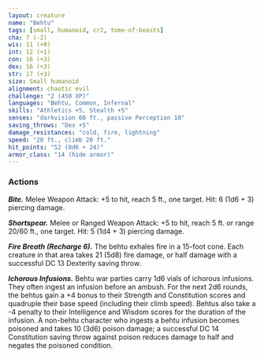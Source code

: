 ```yaml
---
layout: creature
name: "Behtu"
tags: [small, humanoid, cr2, tome-of-beasts]
cha: 7 (-2)
wis: 11 (+0)
int: 12 (+1)
con: 16 (+3)
dex: 16 (+3)
str: 17 (+3)
size: Small humanoid
alignment: chaotic evil
challenge: "2 (450 XP)"
languages: "Behtu, Common, Infernal"
skills: "Athletics +5, Stealth +5"
senses: "darkvision 60 ft., passive Perception 10"
saving_throws: "Dex +5"
damage_resistances: "cold, fire, lightning"
speed: "20 ft., climb 20 ft."
hit_points: "52 (8d6 + 24)"
armor_class: "14 (hide armor)"
---
```


### Actions

***Bite.*** Melee Weapon Attack: +5 to hit, reach 5 ft., one target. Hit: 6 (1d6 + 3) piercing damage.

***Shortspear.*** Melee or Ranged Weapon Attack: +5 to hit, reach 5 ft. or range 20/60 ft., one target. Hit: 5 (1d4 + 3) piercing damage.

***Fire Breath (Recharge 6).*** The behtu exhales fire in a 15-foot cone. Each creature in that area takes 21 (5d8) fire damage, or half damage with a successful DC 13 Dexterity saving throw.

***Ichorous Infusions.*** Behtu war parties carry 1d6 vials of ichorous infusions. They often ingest an infusion before an ambush. For the next 2d6 rounds, the behtus gain a +4 bonus to their Strength and Constitution scores and quadruple their base speed (including their climb speed). Behtus also take a -4 penalty to their Intelligence and Wisdom scores for the duration of the infusion. A non-behtu character who ingests a behtu infusion becomes poisoned and takes 10 (3d6) poison damage; a successful DC 14 Constitution saving throw against poison reduces damage to half and negates the poisoned condition.

